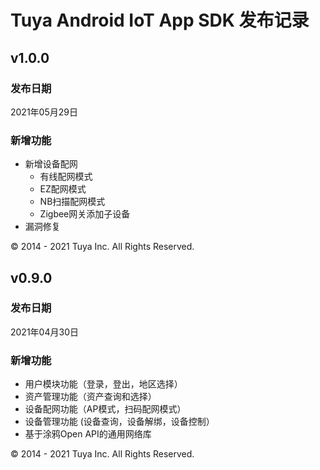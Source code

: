 # Tuya Android IoT App SDK 发布记录

## v1.0.0

### 发布日期

2021年05月29日

### 新增功能

- 新增设备配网
   - 有线配网模式
   - EZ配网模式
   - NB扫描配网模式
   - Zigbee网关添加子设备
- 漏洞修复

<div>
        &copy; 2014 - 2021 Tuya Inc. All Rights Reserved.
</div>

## v0.9.0

### 发布日期

2021年04月30日

### 新增功能

- 用户模块功能（登录，登出，地区选择）
- 资产管理功能（资产查询和选择）
- 设备配网功能（AP模式，扫码配网模式）
- 设备管理功能 (设备查询，设备解绑，设备控制）
- 基于涂鸦Open API的通用网络库


<div>
        &copy; 2014 - 2021 Tuya Inc. All Rights Reserved.
</div>